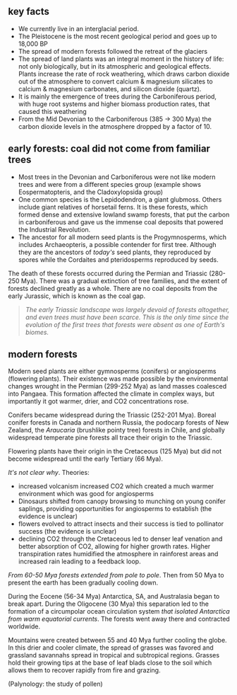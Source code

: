 ## key facts
- We currently live in an interglacial period.
- The Pleistocene is the most recent geological period and goes up to 18,000 BP
- The spread of modern forests followed the retreat of the glaciers
- The spread of land plants was an integral moment in the history of life: not only biologically, but in its atmospheric and geological effects. Plants increase the rate of rock weathering, which draws carbon dioxide out of the atmosphere to convert calcium & magnesium silicates to calcium & magnesium carbonates, and silicon dioxide (quartz).
- It is mainly the emergence of trees during the Carboniferous period, with huge root systems and higher biomass production rates, that caused this weathering
- From the Mid Devonian to the Carboniferous (385 -> 300 Mya) the carbon dioxide levels in the atmosphere dropped by a factor of 10. 

## early forests: coal did not come from familiar trees
- Most trees in the Devonian and Carboniferous were not like modern trees and were from a different species group (example shows Eospermatopteris, and the Cladoxylopsida group)
- One common species is the Lepidodendron, a giant glubmoss. Others include giant relatives of horsetail ferns. It is these forests, which formed dense and extensive lowland swamp forests, that put the carbon in carboniferous and gave us the immense coal deposits that powered the Industrial Revolution.
- The ancestor for all modern seed plants is the Progymnosperms, which includes Archaeopteris, a possible contender for first tree. Although they are the ancestors of *today's* seed plants, they reproduced by spores while the Cordaites and pteridosperms reproduced by seeds.

The death of these forests occurred during the Permian and Triassic (280-250 Mya). There was a gradual extinction of tree families, and the extent of forests declined greatly as a whole. There are no coal deposits from the early Jurassic, which is known as the coal gap. 

> *The early Triassic landscape was largely devoid of forests altogether, and even trees must have been scarce. This is the only time since the evolution of the first trees that forests were absent as one of Earth's biomes.*

## modern forests

Modern seed plants are either gymnosperms (conifers) or angiosperms (flowering plants). Their existence was made possible by the environmental changes wrought in the Permian (299-252 Mya) as land masses coalesced into Pangaea. This formation affected the climate in complex ways, but importantly it got warmer, drier, and CO2 concentrations rose. 

Conifers became widespread during the Triassic (252-201 Mya). Boreal conifer forests in Canada and northern Russia, the podocarp forests of New Zealand, the *Araucaria* (brushlike pointy tree) forests in Chile, and globally widespread temperate pine forests all trace their origin to the Triassic.

Flowering plants have their origin in the Cretaceous (125 Mya) but did not become widespread until the early Tertiary (66 Mya). 

*It's not clear why*.
Theories:
 - increased volcanism increased CO2 which created a much warmer environment which was good for angiosperms
 - Dinosaurs shifted from canopy browsing to munching on young conifer saplings, providing opportunities for angiosperms to establish (the evidence is unclear)
 - flowers evolved to attract insects and their success is tied to pollinator success (the evidence is unclear)
 - declining CO2 through the Cretaceous led to denser leaf venation and better absorption of CO2, allowing for higher growth rates. Higher transpiration rates humidified the atmosphere in rainforest areas and increased rain leading to a feedback loop. 

*From 60-50 Mya forests extended from pole to pole*. Then from 50 Mya to present the earth has been gradually cooling down. 

During the Eocene (56-34 Mya) Antarctica, SA, and Australasia began to break apart. 
During the Oligocene (30 Mya) this separation led to the formation of a circumpolar ocean circulation system *that isolated Antarctica from warm equatorial currents*. The forests went away there and contracted worldwide.

Mountains were created between 55 and 40 Mya further cooling the globe. In this drier and cooler climate, the spread of grasses was favored and grassland savannahs spread in tropical and subtropical regions. Grasses hold their growing tips at the base of leaf blads close to the soil which allows them to recover rapidly from fire and grazing.

(Palynology: the study of pollen)

